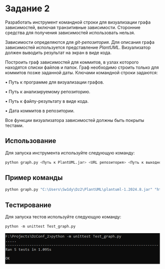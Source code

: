 # Задание 2
 Разработать инструмент командной строки для визуализации графа
зависимостей, включая транзитивные зависимости. Сторонние средства для
получения зависимостей использовать нельзя.

Зависимости определяются для *git-репозитория*. Для описания графа
зависимостей используется представление *PlantUML*. Визуализатор должен
выводить результат на экран в виде кода.

Построить граф зависимостей для коммитов, в узлах которого находятся
списки файлов и папок. Граф необходимо строить только для коммитов позже
заданной даты.
Ключами командной строки задаются:

• Путь к программе для визуализации графов.

• Путь к анализируемому репозиторию.

• Путь к файлу-результату в виде кода.

• Дата коммитов в репозитории.

Все функции визуализатора зависимостей должны быть покрыты тестами.

## Использование
Для запуска инструмента используйте следующую команду:
```python
python graph.py <Путь к PlantUML.jar> <URL репозитория> <Путь к выходной директории> <Количество дней для порога коммитов (30 по умолчанию)>
```
## Пример команды
```python
python graph.py "C:\Users\Sw1dy\Dz2\PlantUML\plantuml-1.2024.8.jar" "https://github.com/Sw1dy/Dz2.git" "C:\Users\Sw1dy\Dz2\output" --days 30
```
## Тестирование
Для запуска тестов используйте следующую команду:
```python
python -m unittest Test_graph.py
```
![Скриншот тестов](https://github.com/Sw1dy/Dz2/blob/main/ResultTest.png)


